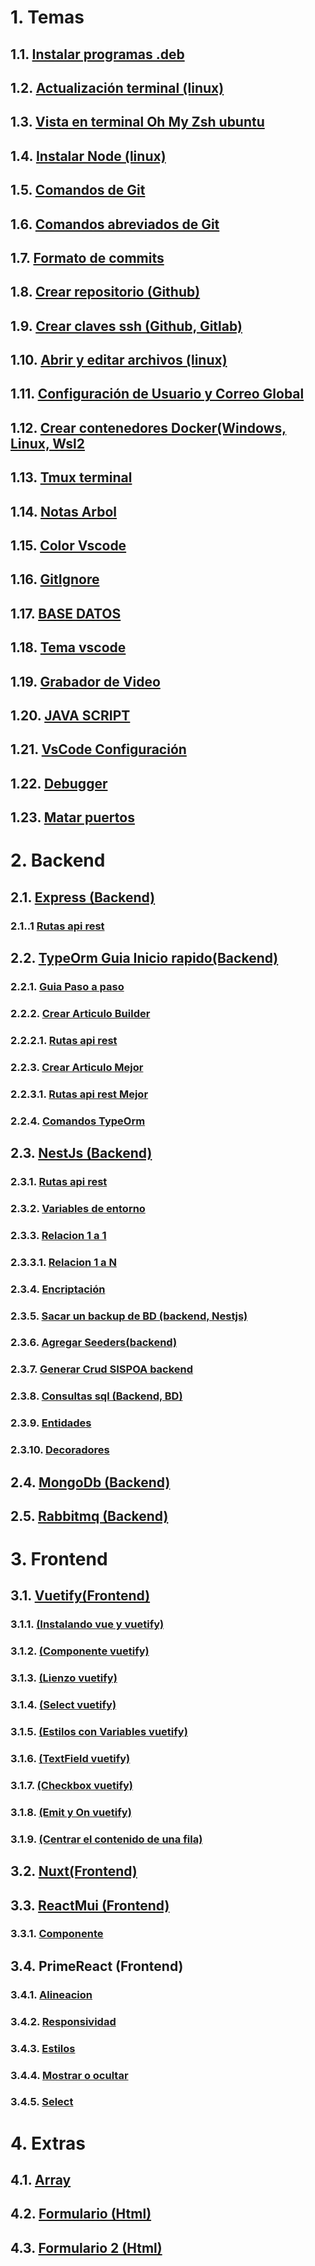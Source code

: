 # 1. Temas
## 1.1. [Instalar programas .deb](/1inicio/1-instalarTipoDeb.md)
## 1.2. [Actualización terminal (linux)](/1inicio/2-actualizarSistema.md)
## 1.3. [Vista en terminal Oh My Zsh ubuntu](/1inicio/3-ZSHeInstalarPowerlevel10k.md)
## 1.4. [Instalar Node (linux)](/1inicio/4-node.md)
## 1.5. [Comandos de Git](/1inicio/5-git.md)
## 1.6. [Comandos abreviados de Git](/1inicio/6-gitAbreviado.md)
## 1.7. [Formato de commits](/1inicio/7-commit.md)
## 1.8. [Crear repositorio (Github)](/1inicio/8-repositorio.md)
## 1.9. [Crear claves ssh (Github, Gitlab)](/1inicio/9-clavesSshLinuxWindowsWsl2.md)
## 1.10. [Abrir y editar archivos (linux)](/1inicio/10-abrirYEditarArchivosSistema.md)
## 1.11. [Configuración de Usuario y Correo Global](/1inicio/11-agregarConfigUsserEmail.md)
## 1.12. [Crear contenedores Docker(Windows, Linux, Wsl2](/1inicio/12-docker.md)
## 1.13. [Tmux terminal](/1inicio/13-tmux.md)
## 1.14. [Notas Arbol](/1inicio/14-todo-tree.md)
## 1.15. [Color Vscode](/1inicio/15-peacock.md)
## 1.16. [GitIgnore](/1inicio/16-gitignore.md)
## 1.17. [BASE DATOS](/1inicio/17-postgresql.md)
## 1.18. [Tema vscode](/1inicio/18-temas.md)
## 1.19. [Grabador de Video ](/1inicio/19-Kasan.md)
## 1.20. [JAVA SCRIPT ](/1inicio/20-javaScript/readme.md)
## 1.21. [VsCode Configuración ](/6archivos/perfil/21-vscode-config.md)
## 1.22. [Debugger ](/1inicio/22-debugger.md)
## 1.23. [Matar puertos ](/1inicio/23-matarPuertos.md)
# 2. Backend
## 2.1. [Express (Backend)](/2backend/express/1-articulo.md)
### 2.1..1 [Rutas api rest](/2backend/express/1.1-articuloRutas.md)
## 2.2. [TypeOrm Guia Inicio rapido(Backend)](/2backend/typeorm/1-inicioRapido.md)
### 2.2.1. [Guia Paso a paso](/2backend/typeorm/2-pasoAPaso.md)
### 2.2.2. [Crear Articulo Builder](/2backend/typeorm/3-articuloBuilder.md)
### 2.2.2.1. [Rutas api rest](/2backend/typeorm/3.1-articuloRutasBuilder.md)
### 2.2.3. [Crear Articulo Mejor](/2backend/typeorm/4-articulo.md)
### 2.2.3.1. [Rutas api rest Mejor](/2backend/typeorm/4.1-articuloRutas.md)
### 2.2.4. [Comandos TypeOrm](/2backend/typeorm/5-comandosTypeOrm.md)
## 2.3. [NestJs (Backend)](/2backend/nestJs/1-articulo.md)
### 2.3.1. [Rutas api rest](/2backend/nestJs/1.1-articuloRutas.md)
### 2.3.2. [Variables de entorno](/2backend/nestJs/1.2-Env.md)
### 2.3.3. [Relacion 1 a 1](/2backend/nestJs/1.3-relacion_1_a_1.md)
### 2.3.3.1. [Relacion 1 a N](/2backend/nestJs/1.3.1-relacion_1_a_N.md)
### 2.3.4. [Encriptación](/2backend/nestJs/1.4-encriptadoBackendNestJS.md)
### 2.3.5. [Sacar un backup de BD (backend, Nestjs)](/2backend/nestJs/1.4-encriptadoBackendNestJS.md)
### 2.3.6. [Agregar Seeders(backend)](/2backend/nestJs/1.6-seeders.md)
### 2.3.7. [Generar Crud SISPOA backend](/2backend/nestJs/1.7-generarCrudsoloSispoa.md)
### 2.3.8. [Consultas sql (Backend, BD)](/2backend/nestJs/1.8-consultaSqlBackend.md)
### 2.3.9. [Entidades](/2backend/nestJs/1.9-entidad.md)
### 2.3.10. [Decoradores](/2backend/nestJs/1.10-decoradores.md)
## 2.4. [MongoDb (Backend)](/2backend/monodb/1-mongodb.md)
## 2.5. [Rabbitmq (Backend)](/2backend/rabbitmq/1-rabbit.md)
# 3. Frontend
## 3.1. [Vuetify(Frontend)](/3frontend/vuetify/1-vuetify.md)
### 3.1.1. [(Instalando vue y vuetify)](/3frontend/vuetify/1.1-instalar.md)
### 3.1.2. [(Componente vuetify)](/3frontend/vuetify/1.2-componente.md)
### 3.1.3. [(Lienzo vuetify)](/3frontend/vuetify/1.3.-lienzo.md)
### 3.1.4. [(Select vuetify)](/3frontend/vuetify/1.4-select.md)
### 3.1.5. [(Estilos con Variables vuetify)](/3frontend/vuetify/1.5-estilos%20como%20variables.md)
### 3.1.6. [(TextField vuetify)](/3frontend/vuetify/1.6-textField.md)
### 3.1.7. [(Checkbox vuetify)](/3frontend/vuetify/1.7-checkBox.md)
### 3.1.8. [(Emit y On vuetify)](/3frontend/vuetify/1.8-emitYOn.md)
### 3.1.9. [(Centrar el contenido de una fila)](/3frontend/vuetify/1.9-centrarFila.md)
## 3.2. [Nuxt(Frontend)](/3frontend/vuetify/2-nuxt.md)
## 3.3. [ReactMui (Frontend)](/3frontend/reactMui/1-reactMui.md)
### 3.3.1. [Componente](/3frontend/reactMui/1.1-componente.md)
## 3.4. PrimeReact (Frontend)
### 3.4.1. [Alineacion](/3frontend/primereact/1.1alineaciones.md)
### 3.4.2. [Responsividad](/3frontend/primereact/1.2responsivo.md)
### 3.4.3. [Estilos](/3frontend/primereact/1.3estilos.md)
### 3.4.4. [Mostrar o ocultar](/3frontend/primereact/1.4-visibilidad.md)
### 3.4.5. [Select](/3frontend/primereact/1.5-select.md)
# 4. Extras
## 4.1. [Array](/4utilitarios/1-array.md)
## 4.2. [Formulario (Html)](/4utilitarios/2-formularioHtml.md)
## 4.3. [Formulario 2 (Html)](/4utilitarios/3-formularioHtml2.md)
